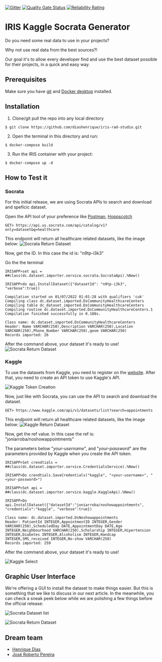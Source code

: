  [![Gitter](https://img.shields.io/badge/Available%20on-Intersystems%20Open%20Exchange-00b2a9.svg)](https://openexchange.intersystems.com/package/intersystems-iris-dev-template)
 [![Quality Gate Status](https://community.objectscriptquality.com/api/project_badges/measure?project=intersystems_iris_community%2Fintersystems-iris-dev-template&metric=alert_status)](https://community.objectscriptquality.com/dashboard?id=intersystems_iris_community%2Fintersystems-iris-dev-template)
 [![Reliability Rating](https://community.objectscriptquality.com/api/project_badges/measure?project=intersystems_iris_community%2Fintersystems-iris-dev-template&metric=reliability_rating)](https://community.objectscriptquality.com/dashboard?id=intersystems_iris_community%2Fintersystems-iris-dev-template)

# IRIS Kaggle Socrata Generator
Do you need some real data to use in your projects?

Why not use real data from the best sources?!

Our goal it's to allow every developer find and use the best dataset possible for their projects, in a quick and easy way.

## Prerequisites
Make sure you have [git](https://git-scm.com/book/en/v2/Getting-Started-Installing-Git) and [Docker desktop](https://www.docker.com/products/docker-desktop) installed.

## Installation

1. Clone/git pull the repo into any local directory

```
$ git clone https://github.com/diashenrique/iris-rad-studio.git
```

2. Open the terminal in this directory and run:

```
$ docker-compose build
```

3. Run the IRIS container with your project:

```
$ docker-compose up -d
```

## How to Test it

### Socrata

For this initial release, we are using Socrata APIs to search and download and speficic dataset.

Open the API tool of your preference like [Postman](https://www.postman.com/), [Hoppscotch](https://hoppscotch.io/) 

```
GET> https://api.us.socrata.com/api/catalog/v1?only=dataset&q=healthcare
```
This endpoint will return all healthcare related datasets, like the image below: 
![Socrata Return Dataset](https://raw.githubusercontent.com/diashenrique/iris-kaggle-socrata-generator/master/images/socrata_return.png)

Now, get the ID. In this case the id is: "n9tp-i3k3"

Go the the terminal

```
IRISAPP>set api = ##class(dc.dataset.importer.service.socrata.SocrataApi).%New()

IRISAPP>do api.InstallDataset({"datasetId": "n9tp-i3k3", "verbose":true})

Compilation started on 01/07/2022 01:01:28 with qualifiers 'cuk'
Compiling class dc.dataset.imported.DsCommunityHealthcareCenters
Compiling table dc_dataset_imported.DsCommunityHealthcareCenters
Compiling routine dc.dataset.imported.DsCommunityHealthcareCenters.1
Compilation finished successfully in 0.108s.

Class name: dc.dataset.imported.DsCommunityHealthcareCenters
Header: Name VARCHAR(250),Description VARCHAR(250),Location VARCHAR(250),Phone_Number VARCHAR(250),geom VARCHAR(250)
Records imported: 26
```

After the command above, your dataset it's ready to use! 
![Socrata Return Dataset](https://raw.githubusercontent.com/diashenrique/iris-kaggle-socrata-generator/master/images/socrata_sql_afterImport.png)

### Kaggle

To use the datasets from Kaggle, you need to register on the [website](https://www.kaggle.com/). After that, you need to create an API token to use Kaggle's API.

![Kaggle Token Creation](https://raw.githubusercontent.com/diashenrique/iris-kaggle-socrata-generator/master/images/kaggle-account-create-api.png)

Now, just like with Socrata, you can use the API to search and download the dataset.

```
GET> https://www.kaggle.com/api/v1/datasets/list?search=appointments
```

This endpoint will return all healthcare related datasets, like the image below:
![Kaggle Return Dataset](https://raw.githubusercontent.com/diashenrique/iris-kaggle-socrata-generator/master/images/kaggle-get-datasetlist.png)

Now, get the ref value. In this case the ref is: "joniarroba/noshowappointments"

The parameters below "_your-username_", and "_your-password_" are the parameters provided by Kaggle when you create the API token.

```
IRISAPP>Set crendtials = ##class(dc.dataset.importer.service.CredentialsService).%New()

IRISAPP>Do crendtials.SaveCredentials("kaggle", "<your-username>", "<your-password>")

IRISAPP>Set api = ##class(dc.dataset.importer.service.kaggle.KaggleApi).%New()

IRISAPP>Do api.InstallDataset({"datasetId":"joniarroba/noshowappointments", "credentials":"kaggle", "verbose":true})

Class name: dc.dataset.imported.DsNoshowappointments
Header: PatientId INTEGER,AppointmentID INTEGER,Gender VARCHAR(250),ScheduledDay DATE,AppointmentDay DATE,Age INTEGER,Neighbourhood VARCHAR(250),Scholarship INTEGER,Hipertension INTEGER,Diabetes INTEGER,Alcoholism INTEGER,Handcap INTEGER,SMS_received INTEGER,No-show VARCHAR(250)
Records imported: 259
```

After the command above, your dataset it's ready to use!

![Kaggle Select](https://raw.githubusercontent.com/diashenrique/iris-kaggle-socrata-generator/master/images/kaggle-select.png)

## Graphic User Interface

We're offering a GUI to install the dataset to make things easier. But this is something that we like to discuss in our next article. In the meanwhile, you can check a sneak peek below while we are polishing a few things before the official release:

![Socrata Dataset list](https://raw.githubusercontent.com/diashenrique/iris-kaggle-socrata-generator/master/images/dataset-interface.png)

![Socrata Return Dataset](https://raw.githubusercontent.com/diashenrique/iris-kaggle-socrata-generator/master/images/ui-download-preview.gif)
## Dream team

* [Henrique Dias](https://community.intersystems.com/user/henrique-dias-2)
* [José Roberto Pereira](https://community.intersystems.com/user/jos%C3%A9-roberto-pereira-0)
